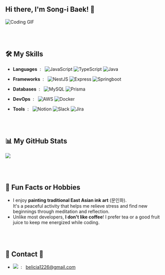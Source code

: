 ## Hi there, I'm Song-i Baek! 👋

<!--
**carpe-horas/carpe-horas** is a ✨ _special_ ✨ repository because its `README.md` (this file) appears on your GitHub profile.

Here are some ideas to get you started:

- 🔭 I’m currently working on ...
- 🌱 I’m currently learning ...
- 👯 I’m looking to collaborate on ...
- 🤔 I’m looking for help with ...
- 💬 Ask me about ...
- 📫 How to reach me: ...
- 😄 Pronouns: ...
- ⚡ Fun fact: ...
-->

![Coding GIF](https://media.giphy.com/media/L1R1tvI9svkIWwpVYr/giphy.gif)


<!--![JavaScript](https://img.shields.io/badge/-JavaScript-F7DF1E?logo=javascript&logoColor=black)-->

<br><br>
## 🛠️ My Skills
- **Languages** &nbsp;: &nbsp;
  ![JavaScript](https://img.shields.io/badge/-JavaScript-F7DF1E?logo=javascript&logoColor=black)
  ![TypeScript](https://img.shields.io/badge/-TypeScript-3178C6?logo=typescript&logoColor=white)
  ![Java](https://img.shields.io/badge/-Java-007396?logo=java&logoColor=white)
  
- **Frameworks** &nbsp;: &nbsp;
  ![NestJS](https://img.shields.io/badge/-NestJS-E0234E?logo=nestjs&logoColor=white)
  ![Express](https://img.shields.io/badge/-Express-000000?logo=express&logoColor=white)
  ![Springboot](https://img.shields.io/badge/-Springboot-6DB33F?logo=springboot&logoColor=white)
  
- **Databases** &nbsp;: &nbsp;
  ![MySQL](https://img.shields.io/badge/-MySQL-4479A1?logo=mysql&logoColor=white)
  ![Prisma](https://img.shields.io/badge/-Prisma-2D3748?logo=prisma&logoColor=white)
  
- **DevOps** &nbsp;: &nbsp;
  ![AWS](https://img.shields.io/badge/-AWS-232F3E?logo=amazon-aws&logoColor=white)
  ![Docker](https://img.shields.io/badge/-Docker-2496ED?logo=docker&logoColor=white)

- **Tools** &nbsp;: &nbsp;
  ![Notion](https://img.shields.io/badge/-Notion-000000?logo=notion&logoColor=white)
  ![Slack](https://img.shields.io/badge/-Slack-4A154B?logo=slack&logoColor=white)
  ![Jira](https://img.shields.io/badge/-Jira-0052CC?logo=jira&logoColor=white)


<br><br>
## 📊 My GitHub Stats

<a href="#">
  <img src="https://github-readme-stats.vercel.app/api/top-langs/?username=carpe-horas&exclude_repo=carpe-horas.github.io&layout=compact&theme=tokyonight"/>
</a>

<!--
<a href="#">
  <img src="https://github-readme-stats.vercel.app/api?username=carpe-horas&theme=tokyonight&show_icons=true&bg_color=00000000" width="48%" height="200" />
</a>
-->

<br><br>
## 🎉 Fun Facts or Hobbies

- I enjoy **painting traditional East Asian ink art** (문인화).<br>
  It's a peaceful activity that helps me relieve stress and find new beginnings through meditation and reflection.
- Unlike most developers, **I don't like coffee**! I prefer tea or a good fruit juice to keep me energized while coding.


<br><br>
## 🌈 Contact 🌈
- <a href="mailto:belicia1226@gmail.com"><img src="https://img.shields.io/badge/Gmail-d14836?style=flat-square&logo=Gmail&logoColor=white&link=belicia1226@gmail.com"/></a> &nbsp;: &nbsp;
belicia1226@gmail.com


<br><br>





